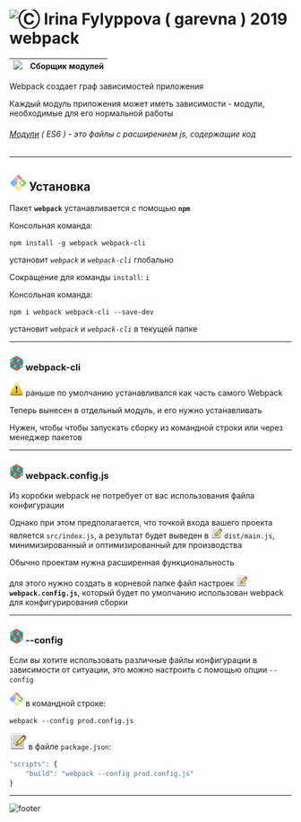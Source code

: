 [footer]: https://github.com/garevna/js-course/raw/master/images/a-level-ico.png?raw=true
[ico20]: https://raw.githubusercontent.com/garevna/a-level-js-lessons/master/ico/a-level-20.png
[ico25]: https://raw.githubusercontent.com/garevna/a-level-js-lessons/master/ico/a-level-25.png
[hw-30]: https://raw.githubusercontent.com/garevna/a-level-js-lessons/master/ico/briefcase-30.png
[cap-30]: https://raw.githubusercontent.com/garevna/a-level-js-lessons/master/ico/coffee-30.png
[warn-25]: https://raw.githubusercontent.com/garevna/a-level-js-lessons/master/ico/warning-25.png
[link-25]: https://raw.githubusercontent.com/garevna/a-level-js-lessons/master/ico/link-25.png
[err-20]: https://raw.githubusercontent.com/garevna/a-level-js-lessons/master/ico/no_entry-20.png
[err-25]: https://raw.githubusercontent.com/garevna/a-level-js-lessons/master/ico/no_entry-25.png
[err-30]: https://raw.githubusercontent.com/garevna/a-level-js-lessons/master/ico/no_entry-30.png
[file-20]: https://raw.githubusercontent.com/garevna/a-level-js-lessons/master/ico/pencil-20.png
[file-25]: https://raw.githubusercontent.com/garevna/a-level-js-lessons/master/ico/pencil-25.png
[file-30]: https://raw.githubusercontent.com/garevna/a-level-js-lessons/master/ico/pencil-30.png
[file-40]: https://raw.githubusercontent.com/garevna/a-level-js-lessons/master/ico/pencil-40.png
[bash-20]: https://raw.githubusercontent.com/garevna/a-level-js-lessons/master/ico/bash-20.png
[bash-25]: https://raw.githubusercontent.com/garevna/a-level-js-lessons/master/ico/bash-25.png
[bash-30]: https://raw.githubusercontent.com/garevna/a-level-js-lessons/master/ico/bash-30.png
[bash-40]: https://raw.githubusercontent.com/garevna/a-level-js-lessons/master/ico/bash-40.png


# <img src="https://avatars2.githubusercontent.com/u/19735284?s=40&v=4" width="30" title="Ⓒ Irina Fylyppova ( garevna ) 2019"/> webpack

| <a href="https://webpack.js.org/api/module-methods/#es6-recommended-" target = "_blank"><img src="https://webpack.js.org/d19378a95ebe6b15d5ddea281138dcf4.svg" width="70"/></a> | Сборщик модулей |
|-|-|

Webpack создает граф зависимостей приложения

Каждый модуль приложения может иметь зависимости - модули, необходимые для его нормальной работы

###### [Модули](md/ES6-modules.md) ( ES6 ) - это файлы с расширением js, содержащие код


_________________________________________________________

## ![bash-30] Установка

Пакет  **`webpack`**  устанавливается с помощью **`npm`**

Консольная команда:

```
npm install -g webpack webpack-cli
```

установит  _`webpack`_ и  _`webpack-cli`_  глобально

Сокращение для команды `install`: `i`

Консольная команда:

```
npm i webpack webpack-cli --save-dev
```

установит  _`webpack`_ и  _`webpack-cli`_  в текущей папке

_________________________________________________________

### ![ico25] webpack-cli

![warn-25] раньше по умолчанию устанавливался как часть самого Webpack

Теперь вынесен в отдельный модуль, и его нужно устанавливать

Нужен, чтобы чтобы запускать сборку из командной строки или через менеджер пакетов

_________________________________________________________

### ![ico25] webpack.config.js

Из коробки webpack не потребует от вас использования файла конфигурации

Однако при этом предполагается, что точкой входа вашего проекта является `src/index.js`,
а результат будет выведен в ![file-20] `dist/main.js`, минимизированный и оптимизированный для производства

Обычно проектам нужна расширенная функциональность

для этого нужно создать в корневой папке файл настроек ![file-20] **`webpack.config.js`**,
который будет по умолчанию использован webpack для конфигурирования сборки

_________________________________________________________

### ![ico25] --config

Если вы хотите использовать различные файлы конфигурации в зависимости от ситуации, это можно настроить с помощью опции `--config`

![bash-25] в командной строке:

```
webpack --config prod.config.js
```

![file-30] в файле `package.json`:

```javascript
"scripts": {
    "build": "webpack --config prod.config.js"
}
```

________________________________________________________________________________________

![footer]
